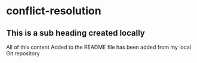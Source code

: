 # conflict-resolution

## This is a sub heading created locally

All of this content Added to the README file has been added from my local Git repository